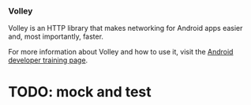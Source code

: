 ### Volley

Volley is an HTTP library that makes networking for Android apps easier and, most
importantly, faster.

For more information about Volley and how to use it, visit the [Android developer training
page](https://developer.android.com/training/volley/index.html).


# TODO: mock and test
